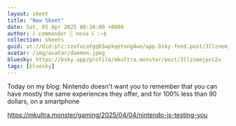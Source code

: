 ```yaml
---
layout: skeet
title: "New Skeet"
date: Sat, 05 Apr 2025 00:10:00 +0000
author: ⸸ commander ░ nova ⸸ :~$
collection: skeets
guid: at://did:plc:zzofxcatgqb5wpkqetnng4wo/app.bsky.feed.post/3llznemjpcc2u
avatar: /img/avatar/daemon.jpeg
bluesky: https://bsky.app/profile/mkultra.monster/post/3llznemjpcc2u
tags: [bluesky]
---
```


Today on my blog: Nintendo doesn't want you to remember that you can have mostly the same experiences they offer, and for 100% less than 90 dollars, on a smartphone

<a href="https://mkultra.monster/gaming/2025/04/04/nintendo-is-testing-you" target="_blank">https://mkultra.monster/gaming/2025/04/04/nintendo-is-testing-you</a>
